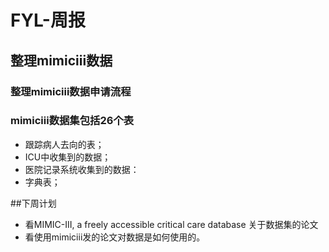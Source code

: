 ﻿# FYL-周报
## 整理mimiciii数据
### 整理mimiciii数据申请流程
### mimiciii数据集包括26个表  
* 跟踪病人去向的表；
* ICU中收集到的数据；
* 医院记录系统收集到的数据：
* 字典表；

##下周计划
* 看MIMIC-III, a freely accessible critical care database 关于数据集的论文
* 看使用mimiciii发的论文对数据是如何使用的。